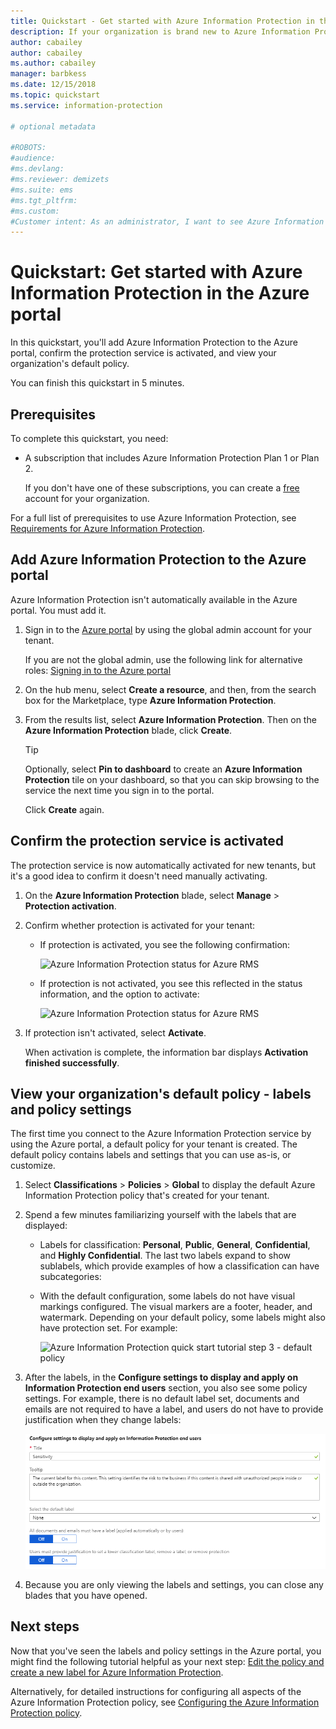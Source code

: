 ```yaml
---
title: Quickstart - Get started with Azure Information Protection in the Azure portal - AIP
description: If your organization is brand new to Azure Information Protection, start here to add the service to the Azure portal, confirm the protection service is activated, and view the policy.
author: cabailey
author: cabailey
ms.author: cabailey
manager: barbkess
ms.date: 12/15/2018
ms.topic: quickstart
ms.service: information-protection

# optional metadata

#ROBOTS:
#audience:
#ms.devlang:
#ms.reviewer: demizets
#ms.suite: ems
#ms.tgt_pltfrm:
#ms.custom:
#Customer intent: As an administrator, I want to see Azure Information Protection in the Azure portal so that I can configure the service.
---
```


# Quickstart: Get started with Azure Information Protection in the Azure portal

In this quickstart, you'll add Azure Information Protection to the Azure portal, confirm the protection service is activated, and view your organization's default policy. 

You can finish this quickstart in 5 minutes.

## Prerequisites

To complete this quickstart, you need:

- A subscription that includes Azure Information Protection Plan 1 or Plan 2.
    
    If you don't have one of these subscriptions, you can create a [free](https://portal.office.com/Signup/Signup.aspx?OfferId=87dd2714-d452-48a0-a809-d2f58c4f68b7) account for your organization.

For a full list of prerequisites to use Azure Information Protection, see [Requirements for Azure Information Protection](requirements.md).

## Add Azure Information Protection to the Azure portal

Azure Information Protection isn't automatically available in the Azure portal. You must add it.

1. Sign in to the [Azure portal](https://portal.azure.com) by using the global admin account for your tenant. 
    
    If you are not the global admin, use the following link for alternative roles: [Signing in to the Azure portal](configure-policy.md#signing-in-to-the-azure-portal)

2. On the hub menu, select **Create a resource**, and then, from the search box for the Marketplace, type **Azure Information Protection**. 
    
3. From the results list, select **Azure Information Protection**. Then on the **Azure Information Protection** blade, click **Create**.
    
    > [!TIP] 
    > Optionally, select **Pin to dashboard** to create an **Azure Information Protection** tile on your dashboard, so that you can skip browsing to the service the next time you sign in to the portal.
    
    Click **Create** again.

## Confirm the protection service is activated

The protection service is now automatically activated for new tenants, but it's a good idea to confirm it doesn't need manually activating. 

1. On the **Azure Information Protection** blade, select **Manage** > **Protection activation**.

2. Confirm whether protection is activated for your tenant: 
    
    - If protection is activated, you see the following confirmation:
        
        ![Azure Information Protection status for Azure RMS](./media/info-protect-azurerms-activated.png)
        
    - If protection is not activated, you see this reflected in the status information, and the option to activate:
        
        ![Azure Information Protection status for Azure RMS](./media/info-protect-azurerms-deactivated.png)

3. If protection isn't activated, select **Activate**. 

    When activation is complete, the information bar displays **Activation finished successfully**.

## View your organization's default policy - labels and policy settings

The first time you connect to the Azure Information Protection service by using the Azure portal, a default policy for your tenant is created. The default policy contains labels and settings that you can use as-is, or customize.

1. Select **Classifications** > **Policies** > **Global** to display the default Azure Information Protection policy that's created for your tenant.
    
2. Spend a few minutes familiarizing yourself with the labels that are displayed:
    
   - Labels for classification: **Personal**, **Public**, **General**, **Confidential**, and **Highly Confidential**. The last two labels expand to show sublabels, which provide examples of how a classification can have subcategories:
    
   - With the default configuration, some labels do not have visual markings configured. The visual markers are a footer, header, and watermark. Depending on your default policy, some labels might also have protection set. For example: 
    
     ![Azure Information Protection quick start tutorial step 3 - default policy](./media/info-protect-policy-default-labelsv2.png)
    
3. After the labels, in the **Configure settings to display and apply on Information Protection end users** section, you also see some policy settings. For example, there is no default label set, documents and emails are not required to have a label, and users do not have to provide justification when they change labels:
    
    ![Azure Information Protection quick start tutorial step 3 - default policy](./media/info-protect-policy-default-settings-quickstart.png) 

4. Because you are only viewing the labels and settings, you can close any blades that you have opened.

## Next steps

Now that you've seen the labels and policy settings in the Azure portal, you might find the following tutorial helpful as your next step: [Edit the policy and create a new label for Azure Information Protection](infoprotect-quick-start-tutorial.md).

Alternatively, for detailed instructions for configuring all aspects of the Azure Information Protection policy, see [Configuring the Azure Information Protection policy](configure-policy.md).
